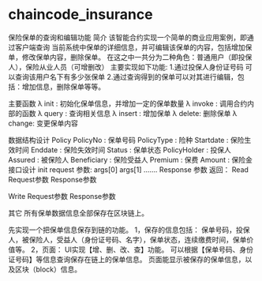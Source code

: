 # chaincode_insurance
保险保单的查询和编辑功能
简介
 该智能合约实现一个简单的商业应用案例，即通过客户端查询 当前系统中保单的详细信息，并可编辑该保单的内容，包括增加保单，修改保单内容，删除保单。
在这之中一共分为二种角色：普通用户（即投保人），保险从业人员（可增删改）
主要实现如下功能:
  1.通过投保人身份证号码 可以查询该用户名下有多少张保单
  2.通过查询得到的保单可以对其进行编辑，包括：增加信息，删除保单等等。

主要函数
λ	init : 初始化保单信息，并增加一定的保单数量
λ	invoke : 调用合约内部的函数
λ	query : 查询相关信息
λ	insert : 增加保单
λ	delete:  删除保单
λ	change: 变更保单内容

数据结构设计
Policy 
	PolicyNo     :   保单号码
	PolicyType   :  险种
	Startdate    :  保险生效时间
	Enddate      :  保险失效时间
	Status       :  保单状态
	PolicyHolder :  投保人
	Assured      :  被保险人
	Beneficiary  :  保险受益人
	Premium      :  保费
	Amount       :  保险金
接口设计
init 
request 参数:
args[0] 
args[1]
…….
Response 参数
返回：
Read
Request参数
Response参数

Write 
Request参数
Response参数

其它 
所有保单数据信息全部保存在区块链上。





先实现一个把保单信息保存到链的功能。
1，保存的信息包括：
保单号码，投保人，被保险人，受益人（身份证号码、名字），保单状态，连续缴费时间，保单价值等。
2，页面：
UI实现【增、删、改、查】功能。
可以根据【保单号码、身份证号码】等信息查询保存在链上的保单信息。
页面能显示被保存的保单信息，以及区块（block）信息。


